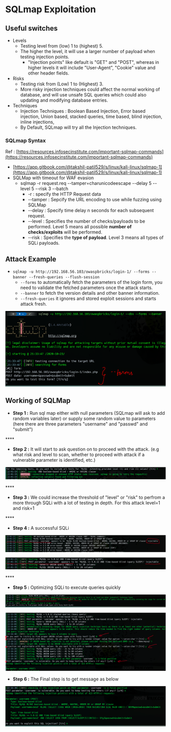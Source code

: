 # SQLmap Exploitation

## Useful switches

* Levels
  * Testing level from \(low\) 1 to \(highest\) 5.
  * The higher the level, it will use a larger number of payload when testing injection points.
    * "Injection points" like default is "GET" and "POST", whereas in higher levels it will include "User-Agent", "Cookie" value and other header fields.
* Risks
  * Testing risk from \(Low\) 1 to \(Highest\) 3.
  * More risky injection techniques could affect the normal working of database, and will use unsafe SQL queries which could also updating and modifying database entries.
* Techniques
  * Injection Techniques : Boolean Based Injection, Error based injection, Union based, stacked queries, time based, blind injection, inline injections, 
  * By Default, SQLmap will try all the Injection techniques.

### SQLmap Syntax

Ref : [https://resources.infosecinstitute.com/important-sqlmap-commands](https://resources.infosecinstitute.com/important-sqlmap-commands)

* [https://app.gitbook.com/@takshil-patil529/s/linux/kali-linux/sqlmap-1](https://app.gitbook.com/@takshil-patil529/s/linux/kali-linux/sqlmap-1)
* SQLMap with timeout for WAF evasion
  * sqlmap -r request.req --tamper=charunicodeescape --delay 5 --level 5 --risk 3 --batch
    * -r : specify the HTTP Request data
    * --tamper : Sepcify the URL encoding to use while fuzzing using SQLMap
    * --delay : Specify time delay n seconds for each subsequent request.
    * --level : Specifies the number of checks/payloads to be performed. Level 5 means all possible **number of checks/exploits** will be performed.
    * --risk : Specifies the **type of payload**. Level 3 means all types of SQLi payloads.

## Attack Example

* `sqlmap -u http://192.168.56.103/owaspbricks/login-1/ --forms --banner --fresh-queries --flush-session`
  * `--forms` to automatically fetch the parameters of the login form, you need to validate the fetched parameters once the attack starts.
  * `--banner` to fetch the version details and other banner information.
  * `--fresh-queries` it ignores and stored exploit sessions and starts attack fresh.

![](../../.gitbook/assets/1.png)

## Working of SQLMap

* **Step 1 :** Run sql map either with null parameters \(SQLmap will ask to add random variables later\) or supply some random value to parameters \(here there are three parameters "username" and "passwd"  and "submit"\)

\*\*\*\*

* **Step 2 :** It will start to ask question on to proceed with the attack. \(e.g what risk and level to scan, whether to proceed with attack if a vulnerable parameter is identified, etc.\)

![](../../.gitbook/assets/image%20%28132%29.png)

\*\*\*\*

* **Step 3 :** We could increase the threshold of "level" or "risk" to perfrom a more through SQLi with a lot of testing in depth. For this attack level=1 and risk=1

\*\*\*\*

* **Step 4 :** A successful SQLi

![](../../.gitbook/assets/image%20%28131%29.png)

![](../../.gitbook/assets/image%20%28134%29.png)

\*\*\*\*

* **Step 5 :** Optimizing SQLi to execute queries quickly

![](../../.gitbook/assets/image%20%28136%29.png)

![](../../.gitbook/assets/image%20%28135%29.png)



* **Step 6 :** The Final step is to get message as below

![](../../.gitbook/assets/image%20%28133%29.png)

